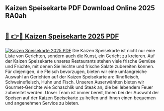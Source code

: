 ## Kaizen Speisekarte PDF Download Online 2025 RA0ah

# <h2><a href="http://gcam2au.nevu.top/?p=Kaizen+Speisekarte">🔗 👉🔴 Kaizen Speisekarte 2025 PDF</a></h2>

[![Kaizen Speisekarte 2025 PDF](https://i.imgur.com/dBaPXMq.png)](http://gcam2au.nevu.top/?p=Kaizen+Speisekarte)
Die Kaizen Speisekarte ist nicht nur eine Liste von Gerichten, sondern auch die Kunst, ein Gericht zu kreieren. Auf der Kaizen Speisekarte unseres Restaurants stehen viele frische Gemüse und Früchte, mit denen Sie leichte und frische Salate zubereiten können. Für diejenigen, die Fleisch bevorzugen, bieten wir eine umfangreiche Auswahl an Gerichten auf der Kaizen Speisekarte an: Rindfleisch, Schweinefleisch, Huhn und Fisch. Unseren Auserwählten bieten wir Gourmet-Gerichte wie Schaschlik und Steak an, die bei lebendem Feuer zubereitet werden. Unser Team ist immer bereit, Ihnen bei der Auswahl der Speisen auf der Kaizen Speisekarte zu helfen und Ihnen einen bequemen und angenehmen Service zu bieten.
